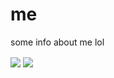 # me
some info about me lol


<a>
  <img align="center" src="https://github-readme-stats.vercel.app/api?username=CoreByte&show_icons=true&include_all_commits=true" />
</a>
<a>
  <img align="center" src="https://github-readme-stats.vercel.app/api/top-langs/?username=CoreByte&layout=compact" />
</a>
